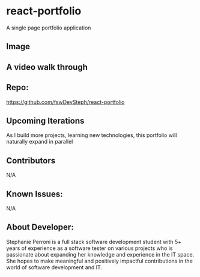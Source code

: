 # react-portfolio
A single page portfolio application

## Image 



## A video walk through



## Repo:
https://github.com/fswDevSteph/react-portfolio

## Upcoming Iterations

As I build more projects, learning new technologies, this portfolio will naturally expand in parallel

## Contributors

N/A

## Known Issues:

N/A

## About Developer:

Stephanie Perroni is a full stack software development student with 5+ years of experience as a software tester on various projects who is passionate about expanding her knowledge and experience in the IT space. She hopes to make meaningful and positively impactful contributions in the world of software development and IT.
